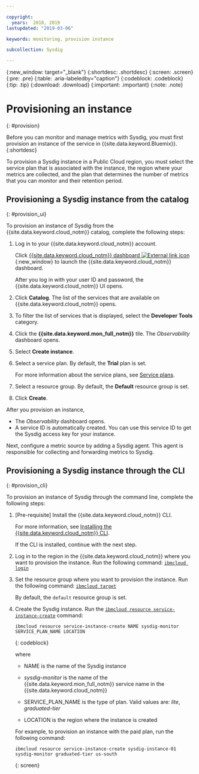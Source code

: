 ```yaml
---

copyright:
  years:  2018, 2019
lastupdated: "2019-03-06"

keywords: monitoring, provision instance

subcollection: Sysdig

---
```


{:new_window: target="_blank"}
{:shortdesc: .shortdesc}
{:screen: .screen}
{:pre: .pre}
{:table: .aria-labeledby="caption"}
{:codeblock: .codeblock}
{:tip: .tip}
{:download: .download}
{:important: .important}
{:note: .note}

# Provisioning an instance
{: #provision}

Before you can monitor and manage metrics with Sysdig, you must first provision an instance of the service in {{site.data.keyword.Bluemix}}.
{:shortdesc}

To provision a Sysdig instance in a Public Cloud region, you must select the service plan that is associated with the instance, the region where your metrics are collected, and the plan that determines the number of metrics that you can monitor and their retention period.



## Provisioning a Sysdig instance from the catalog
{: #provision_ui}

To provision an instance of Sysdig from the {{site.data.keyword.cloud_notm}} catalog, complete the following steps:

1. Log in to your {{site.data.keyword.cloud_notm}} account.

    Click [{{site.data.keyword.cloud_notm}} dashboard ![External link icon](../../icons/launch-glyph.svg "External link icon")](https://cloud.ibm.com/login){:new_window} to launch the {{site.data.keyword.cloud_notm}} dashboard.

	After you log in with your user ID and password, the {{site.data.keyword.cloud_notm}} UI opens.

2. Click **Catalog**. The list of the services that are available on {{site.data.keyword.cloud_notm}} opens.

3. To filter the list of services that is displayed, select the **Developer Tools** category.

4. Click the **{{site.data.keyword.mon_full_notm}}** tile. The *Observability* dashboard opens.

5. Select **Create instance**. 

6. Select a service plan. By default, the **Trial** plan is set.

    For more information about the service plans, see [Service plans](/docs/services/Monitoring-with-Sysdig?topic=Sysdig-pricing_plans#pricing_plans).

7. Select a resource group. By default, the **Default** resource group is set.

8. Click **Create**.

After you provision an instance, 

* The *Observability* dashboard opens. 
* A service ID is automatically created. You can use this service ID to get the Sysdig access key for your instance.

Next, configure a metric source by adding a Sysdig agent. This agent is responsible for collecting and forwarding metrics to Sysdig. 



## Provisioning a Sysdig instance through the CLI
{: #provision_cli}

To provision an instance of Sysdig through the command line, complete the following steps:

1. [Pre-requisite] Install the {{site.data.keyword.cloud_notm}} CLI.

   For more information, see [Installing the {{site.data.keyword.cloud_notm}} CLI](/docs/cli?topic=cloud-cli-ibmcloud-cli#ibmcloud-cli).

   If the CLI is installed, continue with the next step.

2. Log in to the region in the {{site.data.keyword.cloud_notm}} where you want to provision the instance. Run the following command: [`ibmcloud login`](/docs/cli/reference/ibmcloud/bx_cli.html#ibmcloud_login)

3. Set the resource group where you want to provision the instance. Run the following command: [`ibmcloud target`](/docs/cli/reference/ibmcloud/bx_cli.html#ibmcloud_target)

    By default, the `default` resource group is set.

4. Create the Sysdig instance. Run the [`ibmcloud resource service-instance-create`](/docs/cli/reference/ibmcloud/cli_resource_group.html#ibmcloud_resource_service_instance_create) command:

    ```
    ibmcloud resource service-instance-create NAME sysdig-monitor SERVICE_PLAN_NAME LOCATION
    ```
    {: codeblock}

    where

    * NAME is the name of the Sysdig instance
    
    * *sysdig-monitor* is the name of the {{site.data.keyword.mon_full_notm}} service name in the {{site.data.keyword.cloud_notm}}
    
    * SERVICE_PLAN_NAME is the type of plan. Valid values are: *lite*, *graduated-tier*
    
    * LOCATION is the region where the instance is created

    For example, to provision an instance with the paid plan, run the following command:

    ```
    ibmcloud resource service-instance-create sysdig-instance-01 sysdig-monitor graduated-tier us-south
    ```
    {: screen}

